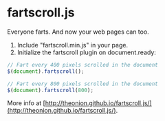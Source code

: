 # fartscroll.js

Everyone farts. And now your web pages can too.

1. Include "fartscroll.min.js" in your page.
2. Initialize the fartscroll plugin on document.ready:

```javascript
// Fart every 400 pixels scrolled in the document
$(document).fartscroll(); 

// Fart every 800 pixels scrolled in the document
$(document).fartscroll(800);
```
    
More info at [http://theonion.github.io/fartscroll.js/](http://theonion.github.io/fartscroll.js/).
